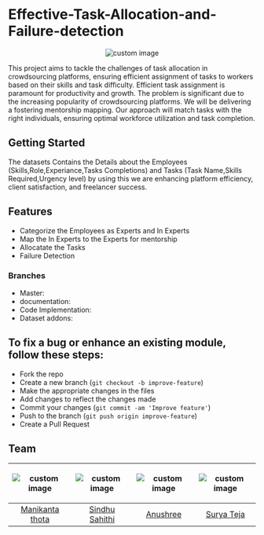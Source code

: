 # Effective-Task-Allocation-and-Failure-detection
<p align="center">
  <img src="https://encrypted-tbn0.gstatic.com/images?q=tbn:ANd9GcTSZHOlHyt5jVsL6IZ-ydu7UUSdUmY4srCnp_9EwqmmQgI93hvVfw_PuB4eGClDJmM5RjE&usqp=CAU" alt="custom image"/>
</p>

This project aims to tackle the challenges of task allocation in crowdsourcing platforms, ensuring efficient assignment of tasks to workers based on their skills and task difficulty. Efficient task assignment is paramount for productivity and growth. The problem is significant due to the increasing popularity of crowdsourcing platforms. We will be delivering a fostering mentorship mapping. Our approach will match tasks with the right individuals, ensuring optimal workforce utilization and task completion. 


## Getting Started

The datasets Contains the Details about the Employees (Skills,Role,Experiance,Tasks Completions) and Tasks (Task Name,Skills Required,Urgency level) by using this we are enhancing platform efficiency, client satisfaction, and freelancer success.


## Features

- Categorize the Employees as Experts and In Experts
- Map the In Experts to the Experts for mentorship
- Allocatate the Tasks
- Failure Detection

### Branches

* Master:
* documentation:
* Code Implementation:
* Dataset addons:

## To fix a bug or enhance an existing module, follow these steps:

- Fork the repo
- Create a new branch (`git checkout -b improve-feature`)
- Make the appropriate changes in the files
- Add changes to reflect the changes made
- Commit your changes (`git commit -am 'Improve feature'`)
- Push to the branch (`git push origin improve-feature`)
- Create a Pull Request

## Team

| <p align="center"> <img src="https://avatars.githubusercontent.com/u/83583769?v=4" alt="custom image"/> | <p align="center"> <img src="https://avatars.githubusercontent.com/u/84663285?v=4" alt="custom image"/> | <p align="center"> <img src="https://avatars.githubusercontent.com/u/84571730?v=4" alt="custom image"/> | <p align="center"> <img src="https://avatars.githubusercontent.com/u/83645817?v=4" alt="custom image"/> |
| :------: | :------:  | :------: | :------: |
| <a href = "https://github.com/manikantathota23" target = "_blank">Manikanta thota </a>         |   <a href = "https://github.com/sindhusahithi26" target = "_blank">Sindhu Sahithi </a>   | <a href = "https://github.com/AnushreeV9" target = "_blank">Anushree </a>        |   <a href = "https://github.com/suryateja084" target = "_blank">Surya Teja </a>   |
